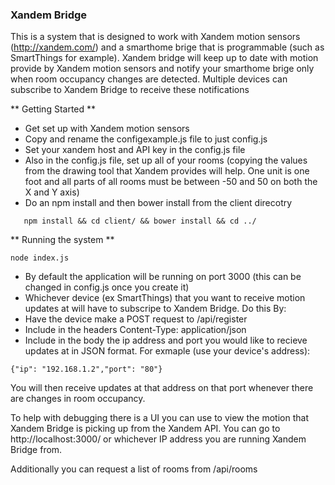 ### Xandem Bridge ###
This is a system that is designed to work with Xandem motion sensors (http://xandem.com/) and a smarthome brige that is programmable (such as SmartThings for example).
Xandem bridge will keep up to date with motion provide by Xandem motion sensors and notify your smarthome brige only when room occupancy changes are detected.
Multiple devices can subscribe to Xandem Bridge to receive these notifications

** Getting Started **
 * Get set up with Xandem motion sensors
 * Copy and rename the configexample.js file to just config.js
 * Set your xandem host and API key in the config.js file
 * Also in the config.js file, set up all of your rooms (copying the values from the drawing tool that Xandem provides will help. One unit is one foot and all parts of all rooms must be between -50 and 50 on both the X and Y axis)
 * Do an npm install and then bower install from the client direcotry
 ```
 	npm install && cd client/ && bower install && cd ../
 ```

** Running the system **
```
node index.js

```
 * By default the application will be running on port 3000 (this can be changed in config.js once you create it)
 * Whichever device (ex SmartThings) that you want to receive motion updates at will have to subscripe to Xandem Bridge. Do this By:
  * Have the device make a POST request to /api/register
  * Include in the headers Content-Type: application/json
  * Include in the body the ip address and port you would like to recieve  updates at in JSON format. For exmaple (use your device's address):
  ```
  {"ip": "192.168.1.2","port": "80"}
  ```
You will then receive updates at that address on that port whenever there are changes in room occupancy.

To help with debugging there is a UI you can use to view the motion that Xandem Bridge is picking up from the Xandem API.
You can go to http://localhost:3000/ or whichever IP address you are running Xandem Bridge from.

Additionally you can request a list of rooms from /api/rooms

